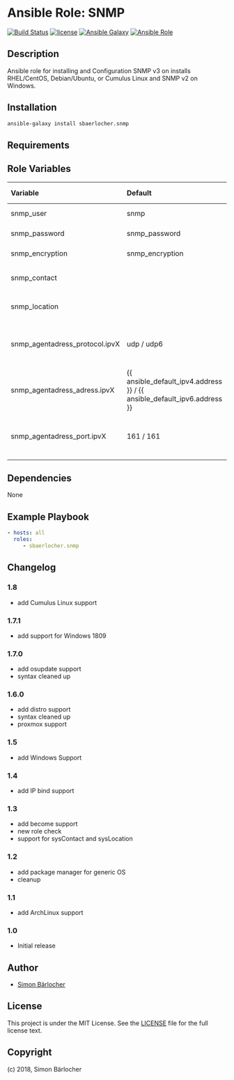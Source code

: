 # Ansible Role: SNMP

[![Build Status](https://img.shields.io/travis/sbaerlocher/ansible.snmp.svg?branch=master&style=popout-square)](https://travis-ci.org/sbaerlocher/ansible.snmp) [![license](https://img.shields.io/github/license/mashape/apistatus.svg?style=popout-square)](https://sbaerlo.ch/licence) [![Ansible Galaxy](http://img.shields.io/badge/ansible--galaxy-snmp-blue.svg?style=popout-square)](https://galaxy.ansible.com/sbaerlocher/snmp) [![Ansible Role](https://img.shields.io/ansible/role/d/9234.svg?style=popout-square)](https://galaxy.ansible.com/sbaerlocher/snmp)

## Description

Ansible role for installing and Configuration SNMP v3 on installs RHEL/CentOS, Debian/Ubuntu, or Cumulus Linux and SNMP v2 on Windows.

## Installation

```bash
ansible-galaxy install sbaerlocher.snmp
```

## Requirements

## Role Variables

| Variable             | Default         | Comments (type)                                   |
| :---                 | :---            | :---                                              |
| snmp_user            | snmp            | SNMP User                                         |
| snmp_password        | snmp_password   | SNMP Password                                     |
| snmp_encryption      | snmp_encryption | SNMP Encryption                                   |
| snmp_contact         |                 | Optional: System Contact                          |
| snmp_location        |                 | Optional: System Location                         |
| snmp_agentadress_protocol.ipvX | udp / udp6 | Optional: SNMP Protocol, X for ipv4 or ipv6
| snmp_agentadress_adress.ipvX | {{ ansible_default_ipv4.address }} / {{ ansible_default_ipv6.address }} |  Optional: SNMP bind address, X for ipv4 or ipv6 |
| snmp_agentadress_port.ipvX | 161 / 161 | Optional: SNMP port, X for ipv4 or ipv6 |

## Dependencies

None

## Example Playbook

```yml
- hosts: all
  roles:
     - sbaerlocher.snmp
```

## Changelog

### 1.8

* add Cumulus Linux support

### 1.7.1

* add support for Windows 1809

### 1.7.0

* add osupdate support
* syntax cleaned up

### 1.6.0

* add distro support
* syntax cleaned up
* proxmox support

### 1.5

* add Windows Support

### 1.4

* add IP bind support

### 1.3

* add become support
* new role check
* support for sysContact and sysLocation

### 1.2

* add package manager for generic OS
* cleanup

### 1.1

* add ArchLinux support

### 1.0

* Initial release

## Author

* [Simon Bärlocher](https://sbaerlocher.ch)

## License

This project is under the MIT License. See the [LICENSE](https://sbaerlo.ch/licence) file for the full license text.

## Copyright

(c) 2018, Simon Bärlocher
